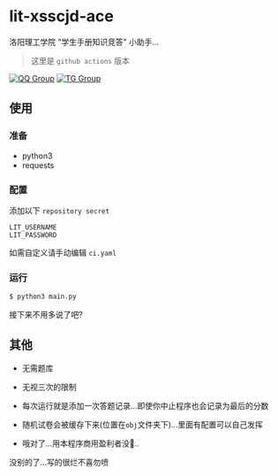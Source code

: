# lit-xsscjd-ace

洛阳理工学院 "学生手册知识竞答" 小助手...

>  这里是 `github actions` 版本

[![QQ Group](https://img.shields.io/badge/QQ%20Group-647027400-red.svg)](https://jq.qq.com/?_wv=1027&k=lz0XyN86)
[![TG Group](https://img.shields.io/badge/TG%20Group-lit_edu-blue.svg)](https://t.me/lit_edu)


## 使用

### 准备

- python3
- requests

### 配置

添加以下 `repository secret`

```
LIT_USERNAME
LIT_PASSWORD
```

如需自定义请手动编辑 `ci.yaml`

### 运行

```bash
$ python3 main.py
```

接下来不用多说了吧?

## 其他

- 无需题库

- 无视三次的限制

- 每次运行就是添加一次答题记录...即使你中止程序也会记录为最后的分数

- 随机试卷会被缓存下来(位置在`obj`文件夹下)...里面有配置可以自己发挥

- 哦对了...用本程序商用盈利者没🐎..

没别的了...写的很烂不喜勿喷

